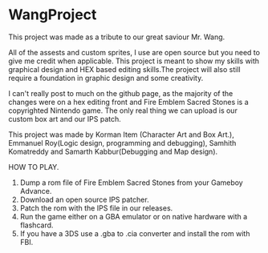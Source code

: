 # WangProject
This project was made as a tribute to our great saviour Mr. Wang.

All of the assests and custom sprites, I use are open source but you need to give me credit when applicable.
This project is meant to show my skills with graphical design and HEX based editing skills.The project will also  still require a foundation in graphic design and some creativity.

I can't really post to much on the github page, as the majority of the changes were on a hex editing front and Fire Emblem Sacred Stones is a copyrighted Nintendo game. The only real thing we can upload is our custom box art and our IPS patch.

This project was made by Korman Item (Character Art and Box Art.), Emmanuel Roy(Logic design, programming and debugging), Samhith Komatreddy and Samarth Kabbur(Debugging and Map design).


HOW TO PLAY.
1. Dump a rom file of Fire Emblem Sacred Stones from your Gameboy Advance.
2. Download an open source IPS patcher.
3. Patch the rom with the IPS file in our releases.
4. Run the game either on a GBA emulator or on native hardware with a flashcard. 
5. If you have a 3DS use a .gba to .cia converter and install the rom with FBI.

